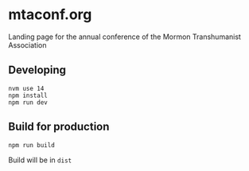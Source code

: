 # mtaconf.org
Landing page for the annual conference of the Mormon Transhumanist Association

## Developing

```
nvm use 14
npm install
npm run dev
```

## Build for production
```
npm run build
```
Build will be in `dist`